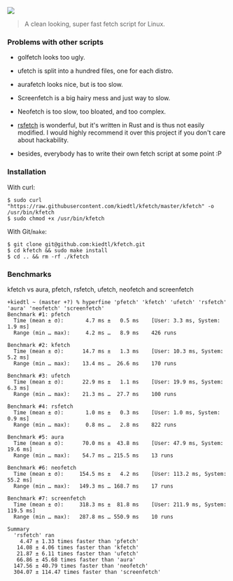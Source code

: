 ![](https://lptstr.github.io/lptstr-images/proj/kfetch/current-edited.jpg)

> A clean looking, super fast fetch script for Linux.

### Problems with other scripts

+ golfetch looks too ugly.
+ ufetch is split into a hundred files, one for each distro.
+ aurafetch looks nice, but is too slow.
+ Screenfetch is a big hairy mess and just way to slow.
+ Neofetch is too slow, too bloated, and too complex.
+ [rsfetch](https://github.com/rsfetch/rsfetch) is wonderful, but it's written in Rust and is thus not easily modified. I would highly recommend it over this project if you don't care about hackability.

+ besides, everybody has to write their own fetch script at some point :P

### Installation
With curl:
```
$ sudo curl "https://raw.githubusercontent.com/kiedtl/kfetch/master/kfetch" -o /usr/bin/kfetch
$ sudo chmod +x /usr/bin/kfetch
```
With Git/`make`:
```
$ git clone git@github.com:kiedtl/kfetch.git
$ cd kfetch && sudo make install
$ cd .. && rm -rf ./kfetch
```

### Benchmarks
kfetch vs aura, pfetch, rsfetch, ufetch, neofetch and screenfetch
```
+kiedtl ~ (master +?) % hyperfine 'pfetch' 'kfetch' 'ufetch' 'rsfetch' 'aura' 'neofetch' 'screenfetch'
Benchmark #1: pfetch
  Time (mean ± σ):       4.7 ms ±   0.5 ms    [User: 3.3 ms, System: 1.9 ms]
  Range (min … max):     4.2 ms …   8.9 ms    426 runs

Benchmark #2: kfetch
  Time (mean ± σ):      14.7 ms ±   1.3 ms    [User: 10.3 ms, System: 5.2 ms]
  Range (min … max):    13.4 ms …  26.6 ms    170 runs

Benchmark #3: ufetch
  Time (mean ± σ):      22.9 ms ±   1.1 ms    [User: 19.9 ms, System: 6.3 ms]
  Range (min … max):    21.3 ms …  27.7 ms    100 runs

Benchmark #4: rsfetch
  Time (mean ± σ):       1.0 ms ±   0.3 ms    [User: 1.0 ms, System: 0.9 ms]
  Range (min … max):     0.8 ms …   2.8 ms    822 runs

Benchmark #5: aura
  Time (mean ± σ):      70.0 ms ±  43.8 ms    [User: 47.9 ms, System: 19.6 ms]
  Range (min … max):    54.7 ms … 215.5 ms    13 runs

Benchmark #6: neofetch
  Time (mean ± σ):     154.5 ms ±   4.2 ms    [User: 113.2 ms, System: 55.2 ms]
  Range (min … max):   149.3 ms … 168.7 ms    17 runs

Benchmark #7: screenfetch
  Time (mean ± σ):     318.3 ms ±  81.8 ms    [User: 211.9 ms, System: 119.5 ms]
  Range (min … max):   287.8 ms … 550.9 ms    10 runs

Summary
  'rsfetch' ran
    4.47 ± 1.33 times faster than 'pfetch'
   14.08 ± 4.06 times faster than 'kfetch'
   21.87 ± 6.11 times faster than 'ufetch'
   66.86 ± 45.68 times faster than 'aura'
  147.56 ± 40.79 times faster than 'neofetch'
  304.07 ± 114.47 times faster than 'screenfetch'

```

